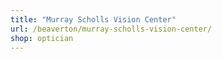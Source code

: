 ```yaml
---
title: "Murray Scholls Vision Center"
url: /beaverton/murray-scholls-vision-center/
shop: optician
---
```

